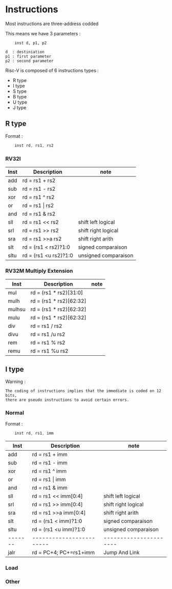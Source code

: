 # Instructions


Most instructions are three-address codded

This means we have 3 parameters :

```
    inst d, p1, p2

d  : destiniation
p1 : first parameter
p2 : second parameter
```

Risc-V is composed of 6 instructions types :

* R type
* I type
* S type
* B type
* U type
* J type

## R type

Format :
```as
    inst rd, rs1, rs2
```

### RV32I

| Inst  | Description            | note                 |
|-------|------------------------|----------------------|
| add   | rd = rs1 + rs2         |                      |
| sub   | rd = rs1 - rs2         |                      |
| xor   | rd = rs1 ^ rs2         |                      |
| or    | rd = rs1 \| rs2        |                      |
| and   | rd = rs1 & rs2         |                      |
| sll   | rd = rs1 << rs2        | shift left  logical  |
| srl   | rd = rs1 >> rs2        | shift right logical  |
| sra   | rd = rs1 \>\>a rs2     | shift right arith    |
| slt   | rd = (rs1 \< rs2)?1:0  | signed   comparaison |
| sltu  | rd = (rs1 \<u rs2)?1:0 | unsigned comparaison |

### RV32M Multiply Extension


| Inst  | Description            | note                 |
|-------|------------------------|----------------------|
| mul   | rd = (rs1 * rs2)[31:0] |                      |
| mulh  | rd = (rs1 * rs2)[62:32]|                      |
| mulhsu| rd = (rs1 * rs2)[62:32]|                      |
| mulu  | rd = (rs1 * rs2)[62:32]|                      |
| div   | rd = rs1 / rs2         |                      |
| divu  | rd = rs1 /u rs2        | |
| rem   | rd = rs1 % rs2         | |
| remu  | rd = rs1 %u rs2        | |

## I type

Warning :

    The coding of instructions implies that the immediate is coded on 12 bits,
    there are pseudo instructions to avoid certain errors.

### Normal

Format :
```as
    inst rd, rs1, imm
```

| Inst  | Description            | note                 |
|-------|------------------------|----------------------|
| add   | rd = rs1 + imm         |                      |
| sub   | rd = rs1 - imm         |                      |
| xor   | rd = rs1 ^ imm         |                      |
| or    | rd = rs1 \| imm        |                      |
| and   | rd = rs1 & imm         |                      |
| sll   | rd = rs1 << imm[0:4]   | shift left  logical  |
| srl   | rd = rs1 >> imm[0:4]   | shift right logical  |
| sra   | rd = rs1 \>\>a imm[0:4]| shift right arith    |
| slt   | rd = (rs1 \< imm)?1:0  | signed   comparaison |
| sltu  | rd = (rs1 \<u imm)?1:0 | unsigned comparaison |
|-------|------------------------|----------------------|
| jalr  | rd = PC+4; PC+=rs1+imm | Jump And Link        |


### Load

### Other





